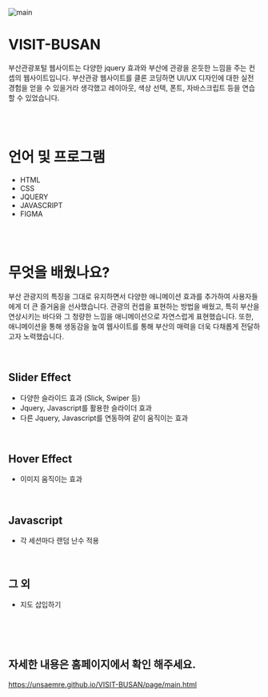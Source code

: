 ![main](https://github.com/user-attachments/assets/72ec3273-a4ba-4846-a0e4-85d3aa96bbeb)


# VISIT-BUSAN

부산관광포털 웹사이트는 다양한 jquery 효과와 부산에 관광을 온듯한 느낌을 주는 컨셉의 웹사이트입니다. 부산관광 웹사이트를 클론 코딩하면 UI/UX 디자인에 대한 실전 경험을 얻을 수 있을거라 생각했고 레이아웃, 색상 선택, 폰트, 자바스크립트 등을 연습할 수 있었습니다.

<BR>
<BR>

# 언어 및 프로그램

- HTML
- CSS
- JQUERY
- JAVASCRIPT
- FIGMA

<BR>
<BR>

# 무엇을 배웠나요?

부산 관광지의 특징을 그대로 유지하면서 다양한 애니메이션 효과를 추가하여 사용자들에게 더 큰 즐거움을 선사했습니다. 관광의 컨셉을 표현하는 방법을 배웠고, 특히 부산을 연상시키는 바다와 그 청량한 느낌을 애니메이션으로 자연스럽게 표현했습니다. 또한, 애니메이션을 통해 생동감을 높여 웹사이트를 통해 부산의 매력을 더욱 다채롭게 전달하고자 노력했습니다.

<BR>

## Slider Effect

- 다양한 슬라이드 효과 (Slick, Swiper 등)
- Jquery, Javascript를 활용한 슬라이더 효과
- 다른 Jquery, Javascript를 연동하여 같이 움직이는 효과

<BR>

## Hover Effect

- 이미지 움직이는 효과

<BR>

## Javascript

- 각 세션마다 랜덤 난수 적용


<BR>

## 그 외

- 지도 삽입하기


<br>
<br>
<br>

## 자세한 내용은 홈페이지에서 확인 해주세요.

https://unsaemre.github.io/VISIT-BUSAN/page/main.html
